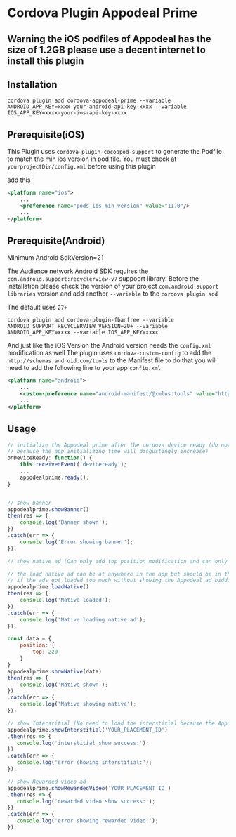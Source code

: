 # Cordova Plugin Appodeal Prime

## Warning the iOS podfiles of Appodeal has the size of 1.2GB please use a decent internet to install this plugin

## Installation

```
cordova plugin add cordova-appodeal-prime --variable ANDROID_APP_KEY=xxxx-your-android-api-key-xxxx --variable IOS_APP_KEY=xxxx-your-ios-api-key-xxxx
```

## Prerequisite(iOS)
This Plugin uses `cordova-plugin-cocoapod-support` to generate the Podfile to match the min ios version in pod file.
You must check at `yourprojectDir/config.xml` before using this plugin

add this

```xml
<platform name="ios">
    ...
    <preference name="pods_ios_min_version" value="11.0"/>
    ...
</platform>
```

## Prerequisite(Android)

Minimum Android SdkVersion=21

The Audience network Android SDK requires the `com.android.support:recyclerview-v7` suppoort library. Before the installation 
please check the version of your project `com.android.support libraries` version and add another `--variable` to the `cordova plugin add`

The default uses `27+`


```
cordova plugin add cordova-plugin-fbanfree --variable ANDROID_SUPPORT_RECYCLERVIEW_VERSION=20+ --variable ANDROID_APP_KEY=xxxx --variable IOS_APP_KEY=xxxx
```

And just like the iOS Version the Android version needs the `config.xml` modification as well
The plugin uses `cordova-custom-config` to add the `http://schemas.android.com/tools` to the Manifest file to do that
you will need to add the following line to your app `config.xml`


```xml
<platform name="android">
    ...
    <custom-preference name="android-manifest/@xmlns:tools" value="http://schemas.android.com/tools" />
    ...
</platform>
```


## Usage


```javascript
// initialize the Appodeal prime after the cordova device ready (do not use the ready function in the document.ready
// because the app initializing time will disgustingly increase)
onDeviceReady: function() {
    this.receivedEvent('deviceready');
    ...
    appodealprime.ready();
}


// show banner
appodealprime.showBanner()
then(res => {
    console.log('Banner shown');
})
.catch(err => {
    console.log('Error showing banner');
});

// show native ad (Can only add top position modification and can only show 1 native ad right now)

// the load native ad can be at anywhere in the app but should be in the same page as the show native
// if the ads got loaded too much without showing the Appodeal ad bidding will decrease the ad loading for your app
appodealprime.loadNative()
then(res => {
    console.log('Native loaded');
})
.catch(err => {
    console.log('Native loading native ad');
});

const data = {
    position: {
        top: 220
    }
}
appodealprime.showNative(data)
then(res => {
    console.log('Native shown');
})
.catch(err => {
    console.log('Native showing native');
});

// show Interstitial (No need to load the interstitial because the Appodeal will do all the loading in ready() function)
appodealprime.showInterstitial('YOUR_PLACEMENT_ID')
.then(res => {
   console.log('interstitial show success:');
})
.catch(err => {
   console.log('error showing interstitial:');
});

// show Rewarded video ad
appodealprime.showRewardedVideo('YOUR_PLACEMENT_ID')
.then(res => {
   console.log('rewarded video show success:');
})
.catch(err => {
   console.log('error showing rewarded video:');
});
```

